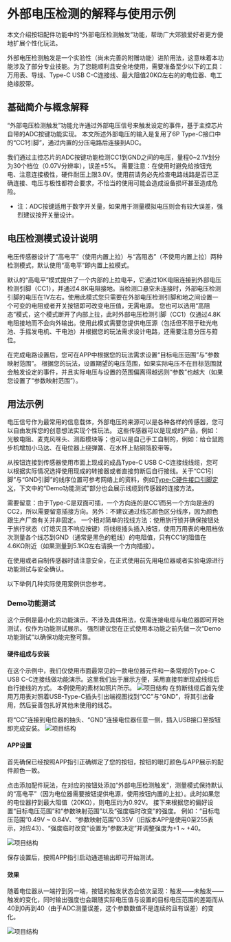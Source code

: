 # 外部电压检测的解释与使用示例

本文介绍按钮配件功能中的“外部电压检测触发”功能，帮助广大郊狼爱好者更方便地扩展个性化玩法。

外部电压检测触发是一个实验性（尚未完善的附赠功能）进阶用法，这意味着本功能涉及了部分专业技能。为了您能顺利且安全地使用，需要准备至少以下的工具：万用表、导线、Type-C USB C-C连接线、最大阻值20KΩ左右的的电位器、电工绝缘胶带。

## 基础简介与概念解释

“外部电压检测触发”功能允许通过外部电压信号来触发设定的事件，基于主控芯片自带的ADC按键功能实现。 本文所述外部电压的输入是复用了6P Type-C接口中的“CC1引脚”，通过内置的分压电路后连接到ADC。

我们通过主控芯片的ADC按键功能检测CC1到GND之间的电压，量程0~2.1V划分为30个档位（0.07V分辨率），误差±5%。  需要注意：在使用时避免给按钮充电、注意连接极性，硬件耐压上限3.0V。使用前请务必先检查电路线路是否已正确连接、电压与极性都符合要求，不恰当的使用可能会造成设备损坏甚至造成危险。

* 注：ADC按键适用于数字开关量，如果用于测量模拟电压则会有较大误差，强烈建议按开关量设计。

## 电压检测模式设计说明

电压传感器设计了“高电平”（使用内置上拉）与“高阻态”（不使用内置上拉）两种检测模式，默认使用“高电平”即内置上拉模式。

默认的“高电平”模式提供了一个内部的上拉电平，它通过10K电阻连接到外部电压检测引脚（CC1），并通过4.8K电阻接地。当检测口悬空未连接时，外部电压检测引脚的电压在1V左右。使用此模式您只需要在外部电压检测引脚和地之间设置一个可变的电阻或者开关按钮即可改变电压值，无需电源。  您也可以选用“高阻态”模式，这个模式断开了内部上拉，此时外部电压检测引脚（CC1）仅通过4.8K电阻接地而不会向外输出。使用此模式需要您提供电压源（包括但不限于硅光电池、手摇发电机、干电池）并根据您的玩法需求设计电路，还需要注意分压与箝位。

在完成电路设置后，您可在APP中根据您的玩法需求设置“目标电压范围”与“参数映射范围”。  根据您的玩法，设置期望的电压范围，如果实际电压不在目标范围就会触发设定的事件，并且实际电压与设置的范围偏离得越远则“参数”也越大（如果您设置了“参数映射范围”）。

## 用法示例

电压信号作为最常用的信息载体，外部电压的来源可以是各种各样的传感器，您可以自由发挥您的创意想法实现个性玩法。 这些传感器可以是现成的产品，例如：光敏电阻、麦克风咪头、测距模块等；也可以是自己手工自制的，例如：给仓鼠跑步机增加小马达、在电位器上绕弹簧、在水杯上贴铜箔胶带等。

从按钮连接到传感器使用市面上现成的成品Type-C USB C-C连接线线缆，您可以根据实际情况选择使用现成的转接器或者直接剪断后自行接线。关于“CC1引脚”与“GND引脚”的线序位置可参考网络上的资料，例如[Type-C硬件接口引脚定义](https://baike.baidu.com/item/USB%20Type-C?fromtitle=Type-C&fromid=16565336&fromModule=lemma_search-box#3)，下文中的“Demo功能测试”部分也会展示线缆到传感器的连接方法。

需要留意：由于Type-C是双面可插，一个方向连的是CC1而另一个方向是连的CC2，所以需要留意插接方向。另外：不建议通过线芯颜色区分线序，因为颜色跟生产厂商有关并非固定。 一个相对简单的找线方法：使用旅行锁并确保按钮处于旅行状态（灯熄灭且不响应按键）将线缆插头插入按钮，使用万用表的电阻档依次测量各个线芯到GND（通常是黑色的粗线）的电阻值，只有CC1的阻值在4.6KΩ附近（如果测量到5.1KΩ左右请换一个方向插接）。

在使用或者自制传感器时请注意安全，在正式使用前先用电位器或者实验电源进行功能测试与安全确认。

以下举例几种实际使用案例供您参考。

### Demo功能测试

这个示例是最小化的功能演示，不涉及具体用法，仅需连接电缆与电位器即可开始测试，仅作为功能测试展示。  强烈建议您在正式使用本功能之前先做一次“Demo功能测试”以确保功能完整可靠。

#### 硬件组成与安装

在这个示例中，我们仅使用市面最常见的一款电位器元件和一条常规的Type-C USB C-C连接线做功能演示。这里我们出于展示方便，采用直接剪断现成线缆后自行接线的方式。  本例使用的素材如照片所示。
![项目结构](/PawPrints/img/img1.JPEG)
在剪断线缆后首先使用万用表对照着USB-Type-C插头引出端视图找到“CC”与“GND”，将其引出备用，然后妥善包扎好其他未使用的线芯。

将“CC”连接到电位器的抽头、“GND”连接电位器任意一侧，插入USB接口至按钮即完成安装。
![项目结构](/PawPrints/img/img2.JPEG)

#### APP设置

首先确保已经按照APP指引正确绑定了您的按钮，按钮的眼灯颜色与APP展示的配件颜色一致。

点击添加配件玩法，在对应的按钮处添加“外部电压检测触发”，测量模式保持默认的“高电平”（因为电位器需要按钮提供电源，使用按钮内置的上拉）。此时如果您的电位器拧到最大阻值（20KΩ），则电压约为0.92V。 接下来根据您的偏好设置“目标电压范围”和“参数映射范围”以及“强度临时改变”的强度。  例如：“目标电压范围”0.49V ~ 0.84V、“参数映射范围”0.35V（旧版本APP是使用0至255表示，对应43）、“强度临时改变”设置为“参数决定”并调整强度为+1 ~ +40。

![项目结构](/PawPrints/img/img3.jpeg)

保存设置后，按照APP指引启动通道输出即可开始测试。

#### 效果

随着电位器从一端拧到另一端，按钮的触发状态会依次呈现：触发——未触发——触发的变化，同时输出强度也会跟随实际电压值与设置的目标电压范围的差距而从40到0再到40（由于ADC测量误差，这个参数数值不是连续的且有误差）的变化。  

![项目结构](/PawPrints/img/img4.jpeg)
